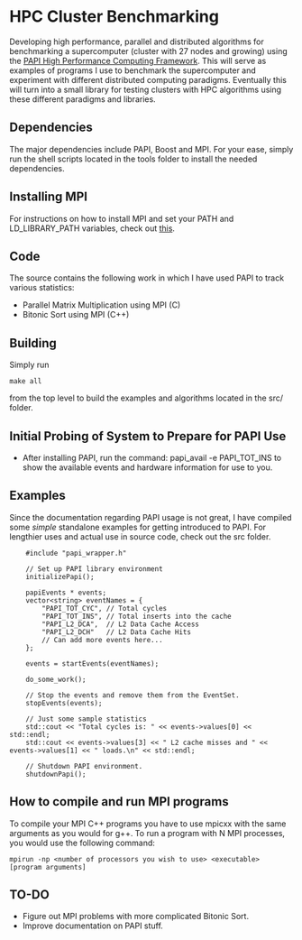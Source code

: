 # HPC Cluster Benchmarking #
Developing high performance, parallel and distributed algorithms for benchmarking a supercomputer (cluster with 27 nodes and growing) using the [PAPI High Performance Computing Framework](http://icl.cs.utk.edu/papi/overview/). This will serve as examples of programs I use to benchmark the supercomputer and experiment with different distributed computing paradigms. Eventually this will turn into a small library for testing clusters with HPC algorithms using these different paradigms and libraries.

## Dependencies ##
The major dependencies include PAPI, Boost and MPI.  For your ease, simply run the shell scripts located in the tools folder to install the needed dependencies.

## Installing MPI ##
For instructions on how to install MPI and set your PATH and LD_LIBRARY_PATH variables, check out [this](http://www.itp.phys.ethz.ch/education/hs12/programming_techniques/openmpi.pdf).

## Code ##
The source contains the following work in which I have used PAPI to track various statistics:
* Parallel Matrix Multiplication using MPI (C)
* Bitonic Sort using MPI (C++)

## Building ##
Simply run
```
make all
```
from the top level to build the examples and algorithms located in the src/ folder.

## Initial Probing of System to Prepare for PAPI Use ##
* After installing PAPI, run the command: papi_avail -e PAPI_TOT_INS to show the available events and hardware information for use to you.

## Examples ##
Since the documentation regarding PAPI usage is not great, I have compiled some *simple* standalone examples for getting introduced to PAPI. For lengthier uses and actual use in source code, check out the src folder. 

```
	#include "papi_wrapper.h"

 	// Set up PAPI library environment
    initializePapi();

	papiEvents * events;
	vector<string> eventNames = {
    	"PAPI_TOT_CYC", // Total cycles
	    "PAPI_TOT_INS", // Total inserts into the cache
	    "PAPI_L2_DCA",  // L2 Data Cache Access
	    "PAPI_L2_DCH"   // L2 Data Cache Hits
        // Can add more events here...
    };

    events = startEvents(eventNames);

    do_some_work();

    // Stop the events and remove them from the EventSet.
    stopEvents(events);
	
	// Just some sample statistics
    std::cout << "Total cycles is: " << events->values[0] << std::endl;
    std::cout << events->values[3] << " L2 cache misses and " << events->values[1] << " loads.\n" << std::endl;
    
    // Shutdown PAPI environment.
    shutdownPapi();
```

## How to compile and run MPI programs ##
To compile your MPI C++ programs you have to use mpicxx with the same arguments as you would for g++. To run a program with N MPI processes, you would use the following command: 

```
mpirun -np <number of processors you wish to use> <executable> [program arguments]
```

## TO-DO ##
* Figure out MPI problems with more complicated Bitonic Sort.
* Improve documentation on PAPI stuff.
